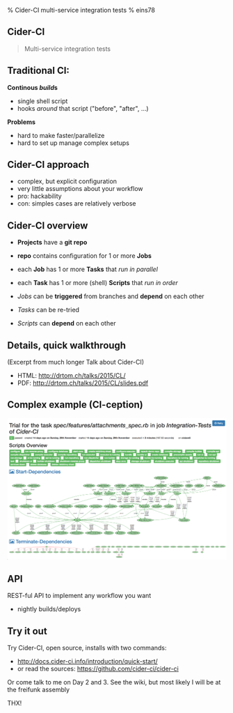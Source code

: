 % Cider-CI multi-service integration tests
% eins78

## Cider-CI

> Multi-service
integration tests

## Traditional CI:

**Continous *build*s**

- single shell script
- hooks *around* that script ("before", "after", …)

**Problems**

- hard to make faster/parallelize
- hard to set up manage complex setups

## Cider-CI approach

- complex, but explicit configuration
- very little assumptions about your workflow
- pro: hackability
- con: simples cases are relatively verbose


## Cider-CI overview

- **Projects** have a **git repo**
- **repo** contains configuration for 1 or more **Jobs**
- each **Job** has 1 or more **Tasks** that *run in parallel*
- each **Task** has 1 or more (shell) **Scripts** that *run in order*

- *Jobs* can be **triggered** from branches and **depend** on each other
- *Tasks* can be re-tried
- *Scripts* can **depend** on each other

## Details, quick walkthrough

(Excerpt from much longer Talk about Cider-CI)

- HTML: <http://drtom.ch/talks/2015/CL/>
- PDF: <http://drtom.ch/talks/2015/CL/slides.pdf>


<!-- ###### notes

- jobs: "Lint", "Test", "Build", "Release", "Deploy", …
- tasks: in a Job "Unit Tests", this would all individual cases



## Git-aware

- commits are linked to `tree-id` (hash of contents)
- no retesting for squashing commits, merge-commits; reverting of HEAD

-->

## Complex example (CI-ception)

![Cider-CI is itself a multi-service application and runs its own integration tests](./CI-ception.png)


## API

REST-ful API to implement any workflow you want

- nightly builds/deploys

## Try it out

Try Cider-CI, open source, installs with two commands:

- <http://docs.cider-ci.info/introduction/quick-start/>
- or read the sources: <https://github.com/cider-ci/cider-ci>

Or come talk to me on Day 2 and 3.
See the wiki, but most likely I will be at the freifunk assembly

THX!
